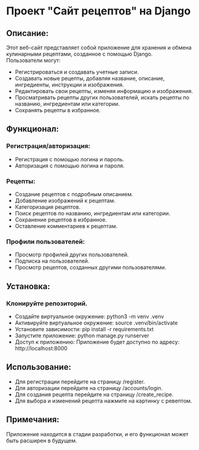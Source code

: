 # Проект "Сайт рецептов" на Django  
## Описание:
Этот веб-сайт представляет собой приложение для хранения и обмена кулинарными рецептами, созданное с помощью Django.  
Пользователи могут:
* Регистрироваться и создавать учетные записи.
* Создавать новые рецепты, добавляя название, описание, ингредиенты, инструкции и изображения.
* Редактировать свои рецепты, изменяя информацию и изображения.
* Просматривать рецепты других пользователей, искать рецепты по названию, ингредиентам или категории.
* Сохранять рецепты в избранное.
## Функционал:
### Регистрация/авторизация:
* Регистрация с помощью  логина и пароль.
* Авторизация с помощью логина и пароля.
### Рецепты:
* Создание рецептов с подробным описанием.
* Добавление изображений к рецептам.
* Категоризация рецептов.
* Поиск рецептов по названию, ингредиентам или категории.
* Сохранение рецептов в избранное.
* Оставление комментариев к рецептам.
### Профили пользователей:
* Просмотр профилей других пользователей.
* Подписка на пользователей.
* Просмотр рецептов, созданных другими пользователями.
## Установка:
### Клонируйте репозиторий.
* Создайте виртуальное окружение: python3 -m venv .venv
* Активируйте виртуальное окружение: source .venv/bin/activate
* Установите зависимости: pip install -r requirements.txt
* Запустите приложение: python manage.py runserver
* Доступ к приложению: Приложение будет доступно по адресу: http://localhost:8000
## Использование:
* Для регистрации перейдите на страницу /register.
* Для авторизации перейдите на страницу /accounts/login.
* Для создания рецепта перейдите на страницу /create_recipe.
* Для выбора и изменений рецепта нажмите на картинку с ревептом.
## Примечания:
Приложение находится в стадии разработки, и его функционал может быть расширен в будущем.
